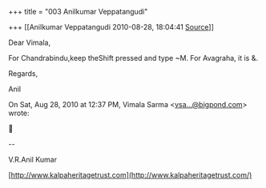 +++
title = "003 Anilkumar Veppatangudi"

+++
[[Anilkumar Veppatangudi	2010-08-28, 18:04:41 [Source](https://groups.google.com/g/samskrita/c/Bby4NAHL3K8)]]



Dear Vimala,

For Chandrabindu,keep theShift pressed and type \~M. For Avagraha, it is &.

Regards,

Anil  
  

On Sat, Aug 28, 2010 at 12:37 PM, Vimala Sarma \<[vsa...@bigpond.com]()\> wrote:  



  
  
  
--  

V.R.Anil Kumar

[http://www.kalpaheritagetrust.com](http://www.kalpaheritagetrust.com/)

  

